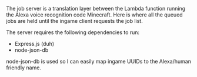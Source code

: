The job server is a translation layer between the Lambda function running the Alexa voice recognition code Minecraft. 
Here is where all the queued jobs are held until the ingame client requests the job list.  

The server requires the following dependencies to run:
- Express.js (duh)
- node-json-db

node-json-db is used so I can easily map ingame UUIDs to the Alexa/human friendly name.
